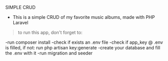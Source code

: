 SIMPLE CRUD
- This is a simple CRUD of my favorite music albums, made with PHP Laravel

>to run this app, don't forget to:

-run composer install
-check if exists an .env file
-check if app_key @ .env is filled, if not: run php artisan key:generate
-create your database and fill the .env with it
-run migration and seeder
